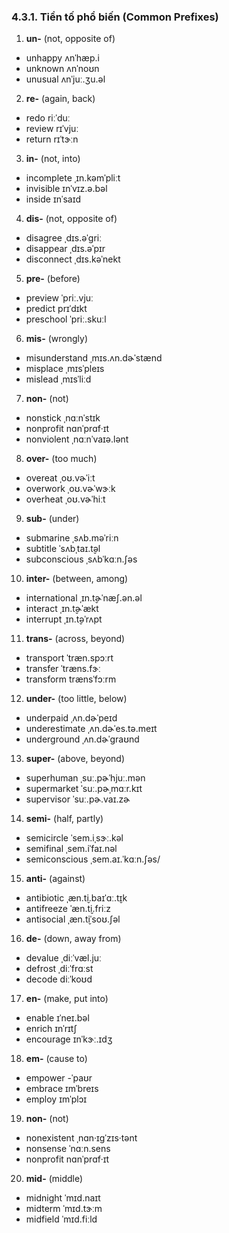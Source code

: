 ### 4.3.1. Tiền tố phổ biến (Common Prefixes)

1. **un-** (not, opposite of)

- unhappy <span class="pho alt">ʌnˈhæp.i</span> <span class="speak-word-inline" data-audio-us-male="/audios/us/unhappy-us-male.mp3" data-audio-us-female="/audios/us/unhappy-us-female.mp3"></span>
- unknown <span class="pho alt">ʌnˈnoʊn</span> <span class="speak-word-inline" data-audio-us-male="/audios/us/unknown-us-male.mp3" data-audio-us-female="/audios/us/unknown-us-female.mp3"></span>
- unusual <span class="pho alt">ʌnˈjuː.ʒu.əl</span> <span class="speak-word-inline" data-audio-us-male="/audios/us/unusual-us-male.mp3" data-audio-us-female="/audios/us/unusual-us-female.mp3"></span>

2. **re-** (again, back)

- redo <span class="pho alt">riːˈduː</span> <span class="speak-word-inline" data-audio-us-male="/audios/us/redo-us-male.mp3" data-audio-us-female="/audios/us/redo-us-female.mp3"></span>
- review <span class="pho alt">rɪˈvjuː</span> <span class="speak-word-inline" data-audio-us-male="/audios/us/review-us-male.mp3" data-audio-us-female="/audios/us/review-us-female.mp3"></span>
- return <span class="pho alt">rɪˈtɝːn</span> <span class="speak-word-inline" data-audio-us-male="/audios/us/return-us-male.mp3" data-audio-us-female="/audios/us/return-us-female.mp3"></span>

3. **in-** (not, into)

- incomplete <span class="pho alt">ˌɪn.kəmˈpliːt</span> <span class="speak-word-inline" data-audio-us-male="/audios/us/incomplete-us-male.mp3" data-audio-us-female="/audios/us/incomplete-us-female.mp3"></span>
- invisible <span class="pho alt">ɪnˈvɪz.ə.bəl</span> <span class="speak-word-inline" data-audio-us-male="/audios/us/invisible-us-male.mp3" data-audio-us-female="/audios/us/invisible-us-female.mp3"></span>
- inside <span class="pho alt">ɪnˈsaɪd</span> <span class="speak-word-inline" data-audio-us-male="/audios/us/inside-us-male.mp3" data-audio-us-female="/audios/us/inside-us-female.mp3"></span>

4. **dis-** (not, opposite of)

- disagree <span class="pho alt">ˌdɪs.əˈɡriː</span> <span class="speak-word-inline" data-audio-us-male="/audios/us/disagree-us-male.mp3" data-audio-us-female="/audios/us/disagree-us-female.mp3"></span>
- disappear <span class="pho alt">ˌdɪs.əˈpɪr</span> <span class="speak-word-inline" data-audio-us-male="/audios/us/disappear-us-male.mp3" data-audio-us-female="/audios/us/disappear-us-female.mp3"></span>
- disconnect <span class="pho alt">ˌdɪs.kəˈnekt</span> <span class="speak-word-inline" data-audio-us-male="/audios/us/disconnect-us-male.mp3" data-audio-us-female="/audios/us/disconnect-us-female.mp3"></span>

5. **pre-** (before)

- preview <span class="pho alt">ˈpriː.vjuː</span> <span class="speak-word-inline" data-audio-us-male="/audios/us/preview-us-male.mp3" data-audio-us-female="/audios/us/preview-us-female.mp3"></span>
- predict <span class="pho alt">prɪˈdɪkt</span> <span class="speak-word-inline" data-audio-us-male="/audios/us/predict-us-male.mp3" data-audio-us-female="/audios/us/predict-us-female.mp3"></span>
- preschool <span class="pho alt">ˈpriː.skuːl</span> <span class="speak-word-inline" data-audio-us-male="/audios/us/preschool-us-male.mp3" data-audio-us-female="/audios/us/preschool-us-female.mp3"></span>

6. **mis-** (wrongly)

- misunderstand <span class="pho alt">ˌmɪs.ʌn.dɚˈstænd</span> <span class="speak-word-inline" data-audio-us-male="/audios/us/misunderstand-us-male.mp3" data-audio-us-female="/audios/us/misunderstand-us-female.mp3"></span>
- misplace <span class="pho alt">ˌmɪsˈpleɪs</span> <span class="speak-word-inline" data-audio-us-male="/audios/us/misplace-us-male.mp3" data-audio-us-female="/audios/us/misplace-us-female.mp3"></span>
- mislead <span class="pho alt">ˌmɪsˈliːd</span> <span class="speak-word-inline" data-audio-us-male="/audios/us/mislead-us-male.mp3" data-audio-us-female="/audios/us/mislead-us-female.mp3"></span>

7. **non-** (not)

- nonstick <span class="pho alt">ˌnɑːnˈstɪk</span> <span class="speak-word-inline" data-audio-us-male="/audios/us/nonstick-us-male.mp3" data-audio-us-female="/audios/us/nonstick-us-female.mp3"></span>
- nonprofit <span class="pho alt">nɑnˈprɑf·ɪt</span> <span class="speak-word-inline" data-audio-us-male="/audios/us/nonprofit-us-male.mp3" data-audio-us-female="/audios/us/nonprofit-us-female.mp3"></span>
- nonviolent <span class="pho alt">ˌnɑːnˈvaɪə.lənt</span> <span class="speak-word-inline" data-audio-us-male="/audios/us/nonviolent-us-male.mp3" data-audio-us-female="/audios/us/nonviolent-us-female.mp3"></span>

8. **over-** (too much)

- overeat <span class="pho alt">ˌoʊ.vɚˈiːt</span> <span class="speak-word-inline" data-audio-us-male="/audios/us/overeat-us-male.mp3" data-audio-us-female="/audios/us/overeat-us-female.mp3"></span>
- overwork <span class="pho alt">ˌoʊ.vɚˈwɝːk</span> <span class="speak-word-inline" data-audio-us-male="/audios/us/overwork-us-male.mp3" data-audio-us-female="/audios/us/overwork-us-female.mp3"></span>
- overheat <span class="pho alt">ˌoʊ.vɚˈhiːt</span> <span class="speak-word-inline" data-audio-us-male="/audios/us/overheat-us-male.mp3" data-audio-us-female="/audios/us/overheat-us-female.mp3"></span>

9. **sub-** (under)

- submarine <span class="pho alt">ˌsʌb.məˈriːn</span> <span class="speak-word-inline" data-audio-us-male="/audios/us/submarine-us-male.mp3" data-audio-us-female="/audios/us/submarine-us-female.mp3"></span>
- subtitle <span class="pho alt">ˈsʌbˌtaɪ.t̬əl</span> <span class="speak-word-inline" data-audio-us-male="/audios/us/subtitle-us-male.mp3" data-audio-us-female="/audios/us/subtitle-us-female.mp3"></span>
- subconscious <span class="pho alt">ˌsʌbˈkɑːn.ʃəs</span> <span class="speak-word-inline" data-audio-us-male="/audios/us/subconscious-us-male.mp3" data-audio-us-female="/audios/us/subconscious-us-female.mp3"></span>

10. **inter-** (between, among)

- international <span class="pho alt">ˌɪn.t̬ɚˈnæʃ.ən.əl</span> <span class="speak-word-inline" data-audio-us-male="/audios/us/international-us-male.mp3" data-audio-us-female="/audios/us/international-us-female.mp3"></span>
- interact <span class="pho alt">ˌɪn.t̬ɚˈækt</span> <span class="speak-word-inline" data-audio-us-male="/audios/us/interact-us-male.mp3" data-audio-us-female="/audios/us/interact-us-female.mp3"></span>
- interrupt <span class="pho alt">ˌɪn.t̬əˈrʌpt</span> <span class="speak-word-inline" data-audio-us-male="/audios/us/interrupt-us-male.mp3" data-audio-us-female="/audios/us/interrupt-us-female.mp3"></span>

11. **trans-** (across, beyond)

- transport <span class="pho alt">ˈtræn.spɔːrt</span> <span class="speak-word-inline" data-audio-us-male="/audios/us/transport-us-male.mp3" data-audio-us-female="/audios/us/transport-us-female.mp3"></span>
- transfer <span class="pho alt">ˈtræns.fɝː</span> <span class="speak-word-inline" data-audio-us-male="/audios/us/transfer-us-male.mp3" data-audio-us-female="/audios/us/transfer-us-female.mp3"></span>
- transform <span class="pho alt">trænsˈfɔːrm</span> <span class="speak-word-inline" data-audio-us-male="/audios/us/transform-us-male.mp3" data-audio-us-female="/audios/us/transform-us-female.mp3"></span>

12. **under-** (too little, below)

- underpaid <span class="pho alt">ˌʌn.dɚˈpeɪd</span> <span class="speak-word-inline" data-audio-us-male="/audios/us/underpaid-us-male.mp3" data-audio-us-female="/audios/us/underpaid-us-female.mp3"></span>
- underestimate <span class="pho alt">ˌʌn.dɚˈes.tə.meɪt</span> <span class="speak-word-inline" data-audio-us-male="/audios/us/underestimate-us-male.mp3" data-audio-us-female="/audios/us/underestimate-us-female.mp3"></span>
- underground <span class="pho alt">ˌʌn.dɚˈɡraʊnd</span> <span class="speak-word-inline" data-audio-us-male="/audios/us/underground-us-male.mp3" data-audio-us-female="/audios/us/underground-us-female.mp3"></span>

13. **super-** (above, beyond)

- superhuman <span class="pho alt">ˌsuː.pɚˈhjuː.mən</span> <span class="speak-word-inline" data-audio-us-male="/audios/us/superhuman-us-male.mp3" data-audio-us-female="/audios/us/superhuman-us-female.mp3"></span>
- supermarket <span class="pho alt">ˈsuː.pɚˌmɑːr.kɪt</span> <span class="speak-word-inline" data-audio-us-male="/audios/us/supermarket-us-male.mp3" data-audio-us-female="/audios/us/supermarket-us-female.mp3"></span>
- supervisor <span class="pho alt">ˈsuː.pɚ.vaɪ.zɚ</span> <span class="speak-word-inline" data-audio-us-male="/audios/us/supervisor-us-male.mp3" data-audio-us-female="/audios/us/supervisor-us-female.mp3"></span>

14. **semi-** (half, partly)

- semicircle <span class="pho alt">ˈsem.iˌsɝː.kəl</span> <span class="speak-word-inline" data-audio-us-male="/audios/us/semicircle-us-male.mp3" data-audio-us-female="/audios/us/semicircle-us-female.mp3"></span>
- semifinal <span class="pho alt">ˌsem.iˈfaɪ.nəl</span> <span class="speak-word-inline" data-audio-us-male="/audios/us/semifinal-us-male.mp3" data-audio-us-female="/audios/us/semifinal-us-female.mp3"></span>
- semiconscious <span class="pho alt">ˌsem.aɪ.ˈkɑːn.ʃəs/</span> <span class="speak-word-inline" data-audio-us-male="/audios/us/semiconscious-us-male.mp3" data-audio-us-female="/audios/us/semiconscious-us-female.mp3"></span>

15. **anti-** (against)

- antibiotic <span class="pho alt">ˌæn.t̬i.baɪˈɑː.t̬ɪk</span> <span class="speak-word-inline" data-audio-us-male="/audios/us/antibiotic-us-male.mp3" data-audio-us-female="/audios/us/antibiotic-us-female.mp3"></span>
- antifreeze <span class="pho alt">ˈæn.t̬i.friːz</span> <span class="speak-word-inline" data-audio-us-male="/audios/us/antifreeze-us-male.mp3" data-audio-us-female="/audios/us/antifreeze-us-female.mp3"></span>
- antisocial <span class="pho alt">ˌæn.t̬iˈsoʊ.ʃəl</span> <span class="speak-word-inline" data-audio-us-male="/audios/us/antisocial-us-male.mp3" data-audio-us-female="/audios/us/antisocial-us-female.mp3"></span>

16. **de-** (down, away from)

- devalue <span class="pho alt">ˌdiːˈvæl.juː</span> <span class="speak-word-inline" data-audio-us-male="/audios/us/devalue-us-male.mp3" data-audio-us-female="/audios/us/devalue-us-female.mp3"></span>
- defrost <span class="pho alt">ˌdiːˈfrɑːst</span> <span class="speak-word-inline" data-audio-us-male="/audios/us/defrost-us-male.mp3" data-audio-us-female="/audios/us/defrost-us-female.mp3"></span>
- decode <span class="pho alt">diːˈkoʊd</span> <span class="speak-word-inline" data-audio-us-male="/audios/us/decode-us-male.mp3" data-audio-us-female="/audios/us/decode-us-female.mp3"></span>

17. **en-** (make, put into)

- enable <span class="pho alt">ɪˈneɪ.bəl</span> <span class="speak-word-inline" data-audio-us-male="/audios/us/enable-us-male.mp3" data-audio-us-female="/audios/us/enable-us-female.mp3"></span>
- enrich <span class="pho alt">ɪnˈrɪtʃ</span> <span class="speak-word-inline" data-audio-us-male="/audios/us/enrich-us-male.mp3" data-audio-us-female="/audios/us/enrich-us-female.mp3"></span>
- encourage <span class="pho alt">ɪnˈkɝː.ɪdʒ</span> <span class="speak-word-inline" data-audio-us-male="/audios/us/encourage-us-male.mp3" data-audio-us-female="/audios/us/encourage-us-female.mp3"></span>

18. **em-** (cause to)

- empower <span class="pho alt">-ˈpaʊr</span> <span class="speak-word-inline" data-audio-us-male="/audios/us/empower-us-male.mp3" data-audio-us-female="/audios/us/empower-us-female.mp3"></span>
- embrace <span class="pho alt">ɪmˈbreɪs</span> <span class="speak-word-inline" data-audio-us-male="/audios/us/embrace-us-male.mp3" data-audio-us-female="/audios/us/embrace-us-female.mp3"></span>
- employ <span class="pho alt">ɪmˈplɔɪ</span> <span class="speak-word-inline" data-audio-us-male="/audios/us/employ-us-male.mp3" data-audio-us-female="/audios/us/employ-us-female.mp3"></span>

19. **non-** (not)

- nonexistent <span class="pho alt">ˌnɑn·ɪɡˈzɪs·tənt</span> <span class="speak-word-inline" data-audio-us-male="/audios/us/nonexistent-us-male.mp3" data-audio-us-female="/audios/us/nonexistent-us-female.mp3"></span>
- nonsense <span class="pho alt">ˈnɑːn.sens</span> <span class="speak-word-inline" data-audio-us-male="/audios/us/nonsense-us-male.mp3" data-audio-us-female="/audios/us/nonsense-us-female.mp3"></span>
- nonprofit <span class="pho alt">nɑnˈprɑf·ɪt</span> <span class="speak-word-inline" data-audio-us-male="/audios/us/nonprofit-us-male.mp3" data-audio-us-female="/audios/us/nonprofit-us-female.mp3"></span>

20. **mid-** (middle)

- midnight <span class="pho alt">ˈmɪd.naɪt</span> <span class="speak-word-inline" data-audio-us-male="/audios/us/midnight-us-male.mp3" data-audio-us-female="/audios/us/midnight-us-female.mp3"></span>
- midterm <span class="pho alt">ˈmɪd.tɝːm</span> <span class="speak-word-inline" data-audio-us-male="/audios/us/midterm-us-male.mp3" data-audio-us-female="/audios/us/midterm-us-female.mp3"></span>
- midfield <span class="pho alt">ˈmɪd.fiːld</span> <span class="speak-word-inline" data-audio-us-male="/audios/us/midfield-us-male.mp3" data-audio-us-female="/audios/us/midfield-us-female.mp3"></span>
